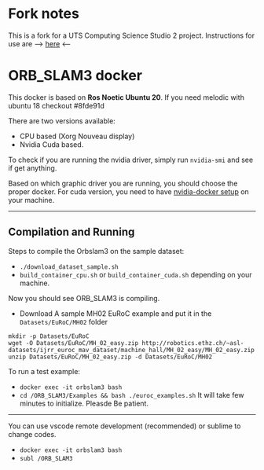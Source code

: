 # Fork notes

This is a fork for a UTS Computing Science Studio 2 project.
Instructions for use are --> [here](instructions.org) <-- 

# ORB_SLAM3 docker

This docker is based on <b>Ros Noetic Ubuntu 20</b>. If you need melodic with ubuntu 18 checkout #8fde91d

There are two versions available:
- CPU based (Xorg Nouveau display)
- Nvidia Cuda based. 

To check if you are running the nvidia driver, simply run `nvidia-smi` and see if get anything.

Based on which graphic driver you are running, you should choose the proper docker. For cuda version, you need to have [nvidia-docker setup](https://docs.nvidia.com/datacenter/cloud-native/container-toolkit/install-guide.html) on your machine.

---

## Compilation and Running

Steps to compile the Orbslam3 on the sample dataset:

- `./download_dataset_sample.sh`
- `build_container_cpu.sh` or `build_container_cuda.sh` depending on your machine.

Now you should see ORB_SLAM3 is compiling. 
- Download A sample MH02 EuRoC example and put it in the `Datasets/EuRoC/MH02` folder
```
mkdir -p Datasets/EuRoC 
wget -O Datasets/EuRoC/MH_02_easy.zip http://robotics.ethz.ch/~asl-datasets/ijrr_euroc_mav_dataset/machine_hall/MH_02_easy/MH_02_easy.zip
unzip Datasets/EuRoC/MH_02_easy.zip -d Datasets/EuRoC/MH02
```
To run a test example:
- `docker exec -it orbslam3 bash`
- `cd /ORB_SLAM3/Examples && bash ./euroc_examples.sh`
It will take few minutes to initialize. Pleasde Be patient.
---

You can use vscode remote development (recommended) or sublime to change codes.
- `docker exec -it orbslam3 bash`
- `subl /ORB_SLAM3`
